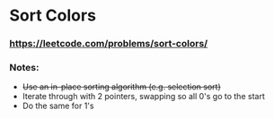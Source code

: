 # Sort Colors

### https://leetcode.com/problems/sort-colors/

### Notes:

* ~~Use an in-place sorting algorithm (e.g. selection sort)~~
* Iterate through with 2 pointers, swapping so all 0's go to the start
* Do the same for 1's
